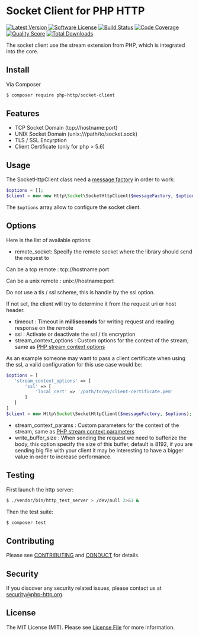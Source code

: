 # Socket Client for PHP HTTP

[![Latest Version](https://img.shields.io/github/release/php-http/socket-client.svg?style=flat-square)](https://github.com/php-http/socket-client/releases)
[![Software License](https://img.shields.io/badge/license-MIT-brightgreen.svg?style=flat-square)](LICENSE)
[![Build Status](https://img.shields.io/travis/php-http/socket-client.svg?branch=master&style=flat-square)](https://travis-ci.org/php-http/socket-client)
[![Code Coverage](https://img.shields.io/scrutinizer/coverage/g/php-http/socket-client.svg?style=flat-square)](https://scrutinizer-ci.com/g/php-http/socket-client)
[![Quality Score](https://img.shields.io/scrutinizer/g/php-http/socket-client.svg?style=flat-square)](https://scrutinizer-ci.com/g/php-http/socket-client)
[![Total Downloads](https://img.shields.io/packagist/dt/php-http/socket-client.svg?style=flat-square)](https://packagist.org/packages/php-http/socket-client)

The socket client use the stream extension from PHP, which is integrated into the core.

## Install

Via Composer

``` bash
$ composer require php-http/socket-client
```

## Features

 * TCP Socket Domain (tcp://hostname:port)
 * UNIX Socket Domain (unix:///path/to/socket.sock)
 * TLS / SSL Encyrption
 * Client Certificate (only for php > 5.6)

## Usage

The SocketHttpClient class need a [message factory](https://github.com/php-http/message-factory) in order to work:

```php
$options = [];
$client = new new Http\Socket\SocketHttpClient($messageFactory, $options);
```

The `$options` array allow to configure the socket client.

## Options

Here is the list of available options:

 * remote_socket: Specify the remote socket where the library should send the request to
 
 Can be a tcp remote : tcp://hostname:port
 
 Can be a unix remote : unix://hostname:port
 
 Do not use a tls / ssl scheme, this is handle by the ssl option.
 
 If not set, the client will try to determine it from the request uri or host header.
 
 * timeout : Timeout in __milliseconds__ for writing request and reading response on the remote
 * ssl : Activate or deactivate the ssl / tls encryption
 * stream_context_options : Custom options for the context of the stream, same as [PHP stream context options](http://php.net/manual/en/context.php)
 
 As an example someone may want to pass a client certificate when using the ssl, a valid configuration for this
 use case would be:
 
 ```php
 $options = [
    'stream_context_options' => [
        'ssl' => [
            'local_cert' => '/path/to/my/client-certificate.pem'
        ]
    ]
 ]
 $client = new Http\Socket\SocketHttpClient($messageFactory, $options);
 ```

 * stream_context_params : Custom parameters for the context of the stream, same as [PHP stream context parameters](http://php.net/manual/en/context.params.php)
 * write_buffer_size : When sending the request we need to bufferize the body, this option specify the size of this buffer, default is 8192,
 if you are sending big file with your client it may be interesting to have a bigger value in order to increase performance.

## Testing

First launch the http server:

```bash
$ ./vendor/bin/http_test_server > /dev/null 2>&1 &
```

Then the test suite:

``` bash
$ composer test
```


## Contributing

Please see [CONTRIBUTING](CONTRIBUTING.md) and [CONDUCT](CONDUCT.md) for details.


## Security

If you discover any security related issues, please contact us at [security@php-http.org](mailto:security@php-http.org).


## License

The MIT License (MIT). Please see [License File](LICENSE) for more information.
